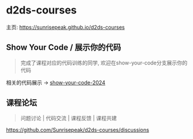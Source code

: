 # d2ds-courses

主页: https://sunrisepeak.github.io/d2ds-courses

## Show Your Code / 展示你的代码

> 完成了课程对应的代码训练的同学, 欢迎在show-your-code分支展示你的代码

相关的代码展示 -> [show-your-code-2024](https://github.com/Sunrisepeak/d2ds-courses/tree/show-your-code-2024)

## 课程论坛

> 问题讨论 | 代码交流 | 课程反馈 | 课程共建

https://github.com/Sunrisepeak/d2ds-courses/discussions